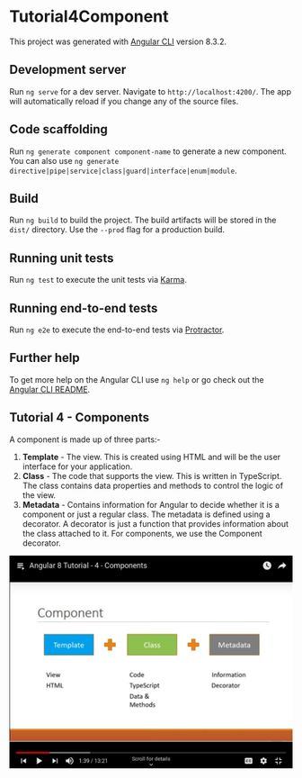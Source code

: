 # Tutorial4Component

This project was generated with [Angular CLI](https://github.com/angular/angular-cli) version 8.3.2.

## Development server

Run `ng serve` for a dev server. Navigate to `http://localhost:4200/`. The app will automatically reload if you change any of the source files.

## Code scaffolding

Run `ng generate component component-name` to generate a new component. You can also use `ng generate directive|pipe|service|class|guard|interface|enum|module`.

## Build

Run `ng build` to build the project. The build artifacts will be stored in the `dist/` directory. Use the `--prod` flag for a production build.

## Running unit tests

Run `ng test` to execute the unit tests via [Karma](https://karma-runner.github.io).

## Running end-to-end tests

Run `ng e2e` to execute the end-to-end tests via [Protractor](http://www.protractortest.org/).

## Further help

To get more help on the Angular CLI use `ng help` or go check out the [Angular CLI README](https://github.com/angular/angular-cli/blob/master/README.md).


Tutorial 4 - Components
-----------------------
A component is made up of three parts:-

 1. **Template** - The view. This is created using HTML and will be the user interface for your application.
 2. **Class** - The code that supports the view. This is written in TypeScript. The class contains data properties and methods to control the logic of the view.
 3. **Metadata** - Contains information for Angular to decide whether it is a component or just a regular class. The metadata is defined using a decorator. A decorator is just a function that provides information about the class attached to it. For components, we use the Component decorator.

![Image of Component](resources/Component.png)

